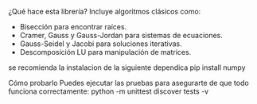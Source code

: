  ¿Qué hace esta librería?
Incluye algoritmos clásicos como:
- Bisección para encontrar raíces.
- Cramer, Gauss y Gauss-Jordan para sistemas de ecuaciones.
- Gauss-Seidel y Jacobi para soluciones iterativas.
- Descomposición LU para manipulación de matrices.

se recomienda la instalacion de la siguiente dependica
    pip install numpy

Cómo probarlo
    Puedes ejecutar las pruebas para asegurarte de que todo funciona correctamente:
    python -m unittest discover tests -v



 
